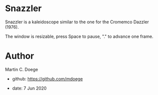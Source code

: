 # Snazzler
Snazzler is a kaleidoscope similar to the one for the Cromemco Dazzler (1976).

The window is resizable, press Space to pause, "." to advance one frame.

# Author

Martin C. Doege

+ github: https://github.com/mdoege

+ date: 7 Jun 2020
